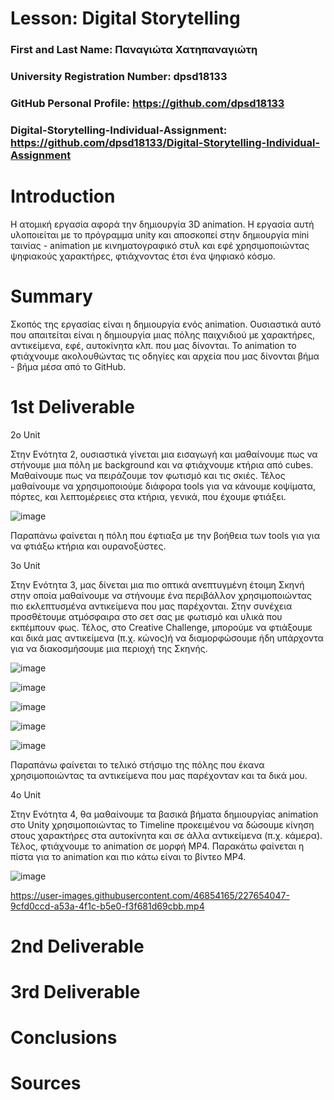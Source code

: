 # Lesson: Digital Storytelling

### First and Last Name: Παναγιώτα Χατηπαναγιώτη
### University Registration Number: dpsd18133
### GitHub Personal Profile: https://github.com/dpsd18133  
### Digital-Storytelling-Individual-Assignment: https://github.com/dpsd18133/Digital-Storytelling-Individual-Assignment

# Introduction

Η ατομική εργασία αφορά την δημιουργία 3D animation. Η εργασία αυτή υλοποιείται με το πρόγραμμα unity και αποσκοπεί στην δημιουργία mini ταινίας - animation με κινηματογραφικό στυλ και εφέ χρησιμοποιώντας ψηφιακούς χαρακτήρες, φτιάχνοντας έτσι ένα ψηφιακό κόσμο.

# Summary

Σκοπός της εργασίας είναι η δημιουργία ενός animation. Ουσιαστικά αυτό που απαιτείται είναι η δημιουργία μιας πόλης παιχνιδιού με χαρακτήρες, αντικείμενα, εφέ, αυτοκίνητα κλπ. που μας δίνονται. Το animation το φτιάχνουμε ακολουθώντας τις οδηγίες και αρχεία που μας δίνονται βήμα - βήμα μέσα από το GitHub.

# 1st Deliverable

2ο  Unit

Στην Ενότητα 2, ουσιαστικά γίνεται μια εισαγωγή και μαθαίνουμε πως να στήνουμε μια πόλη με background και να φτιάχνουμε κτήρια από cubes. Μαθαίνουμε πως να πειράζουμε τον φωτισμό και τις σκιές. Τέλος μαθαίνουμε να χρησιμοποιούμε διάφορα tools για να κάνουμε κοψίματα, πόρτες, και λεπτομέρειες στα κτήρια, γενικά, που έχουμε φτιάξει.

![image](https://user-images.githubusercontent.com/46854165/227708711-406281dc-9aa3-497e-b41e-0c338bfa538e.png)

Παραπάνω φαίνεται η πόλη που έφτιαξα με την βοήθεια των tools για για να φτιάξω κτήρια και ουρανοξύστες.

3ο  Unit

Στην Ενότητα 3, μας δίνεται μια πιο οπτικά ανεπτυγμένη έτοιμη Σκηνή στην οποία μαθαίνουμε να στήνουμε ένα περιβάλλον χρησιμοποιώντας πιο εκλεπτυσμένα αντικείμενα που μας παρέχονται. Στην συνέχεια προσθέτουμε ατμόσφαιρα στο σετ σας με φωτισμό και υλικά που εκπέμπουν φως. Τέλος, στο Creative Challenge, μπορούμε να φτιάξουμε και δικά μας αντικείμενα (π.χ. κώνος)ή να διαμορφώσουμε ήδη υπάρχοντα για να διακοσμήσουμε μια περιοχή της Σκηνής.

![image](https://user-images.githubusercontent.com/46854165/227653848-f821961e-9eb1-4597-b388-82233df397b6.png)

![image](https://user-images.githubusercontent.com/46854165/227653861-f5cb1f0d-fb4f-41dc-97c5-9c82ae039c96.png)

![image](https://user-images.githubusercontent.com/46854165/227653869-a607aaea-4faf-42e5-9827-8f5b0b21f6b8.png)

![image](https://user-images.githubusercontent.com/46854165/227653886-61af9498-8924-411e-9bad-b57b9ca30d52.png)

![image](https://user-images.githubusercontent.com/46854165/227653900-b03c744d-bc07-4094-8cf9-c869fac2a16c.png)

Παραπάνω φαίνεται το τελικό στήσιμο της πόλης που έκανα χρησιμοποιώντας τα αντικείμενα που μας παρέχονταν και τα δικά μου.

4ο  Unit

Στην Ενότητα 4, θα μαθαίνουμε τα βασικά βήματα δημιουργίας animation στο Unity χρησιμοποιώντας το Timeline προκειμένου να δώσουμε κίνηση στους χαρακτήρες στα αυτοκίνητα και σε άλλα αντικείμενα (π.χ. κάμερα). Τέλος, φτιάχνουμε το animation σε μορφή MP4.
Παρακάτω φαίνεται η πίστα για το animation και πιο κάτω είναι το βίντεο MP4.

![image](https://user-images.githubusercontent.com/46854165/227654032-19950b20-5b2a-48e2-87a8-75d68680f2b8.png)

https://user-images.githubusercontent.com/46854165/227654047-9cfd0ccd-a53a-4f1c-b5e0-f3f681d69cbb.mp4

# 2nd Deliverable


# 3rd Deliverable 


# Conclusions


# Sources
